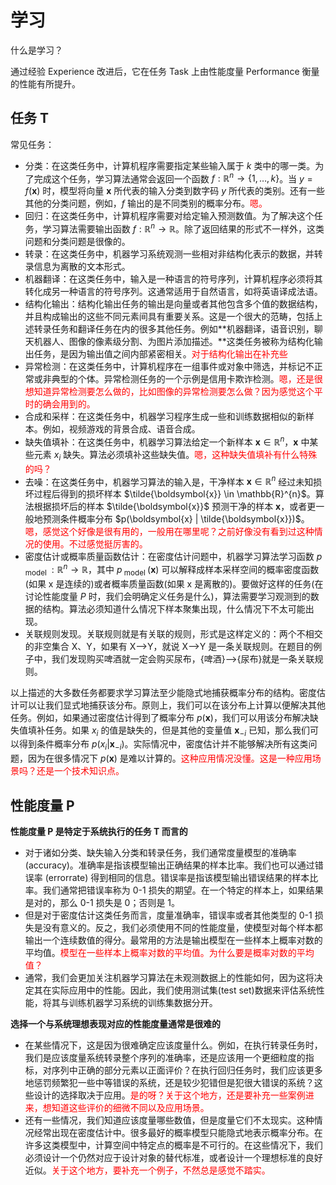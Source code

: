 
# 学习


什么是学习？

通过经验 Experience 改进后，它在任务 Task 上由性能度量 Performance 衡量的性能有所提升。

## 任务 T

常见任务：


- 分类：在这类任务中，计算机程序需要指定某些输入属于 $k$ 类中的哪一类。为了完成这个任务，学习算法通常会返回一个函数 $f : \mathbb{R}^{n} \rightarrow\{1, \ldots, k\}$。当 $y=f(\boldsymbol{x})$ 时，模型将向量 $\boldsymbol{x}$ 所代表的输入分类到数字码 $y$ 所代表的类别。还有一些其他的分类问题，例如，$f$ 输出的是不同类别的概率分布。<span style="color:red;">嗯。</span>
- 回归：在这类任务中，计算机程序需要对给定输入预测数值。为了解决这个任务，学习算法需要输出函数 $f : \mathbb{R}^{n} \rightarrow \mathbb{R}$。除了返回结果的形式不一样外，这类问题和分类问题是很像的。
- 转录：在这类任务中，机器学习系统观测一些相对非结构化表示的数据，并转录信息为离散的文本形式。
- 机器翻译：在这类任务中，输入是一种语言的符号序列，计算机程序必须将其转化成另一种语言的符号序列。这通常适用于自然语言，如将英语译成法语。
- 结构化输出：结构化输出任务的输出是向量或者其他包含多个值的数据结构，并且构成输出的这些不同元素间具有重要关系。这是一个很大的范畴，包括上述转录任务和翻译任务在内的很多其他任务。例如**机器翻译，语音识别，聊天机器人、图像的像素级分割、为图片添加描述。**这类任务被称为结构化输出任务，是因为输出值之间内部紧密相关。<span style="color:red;">对于结构化输出在补充些</span>
- 异常检测：在这类任务中，计算机程序在一组事件或对象中筛选，并标记不正常或非典型的个体。异常检测任务的一个示例是信用卡欺诈检测。<span style="color:red;">嗯，还是很想知道异常检测要怎么做的，比如图像的异常检测要怎么做？因为感觉这个平时的确会用到的。</span>
- 合成和采样：在这类任务中，机器学习程序生成一些和训练数据相似的新样本。例如，视频游戏的背景合成、语音合成。
- 缺失值填补：在这类任务中，机器学习算法给定一个新样本 $\boldsymbol{x} \in \mathbb{R}^{n}$，$\boldsymbol{x}$ 中某些元素 $x_{i}$ 缺失。算法必须填补这些缺失值。<span style="color:red;">嗯，这种缺失值填补有什么特殊的吗？</span>
- 去噪：在这类任务中，机器学习算法的输入是，干净样本 $\boldsymbol{x} \in \mathbb{R}^{n}$ 经过未知损坏过程后得到的损坏样本 $\tilde{\boldsymbol{x}} \in \mathbb{R}^{n}$。算法根据损坏后的样本 $\tilde{\boldsymbol{x}}$ 预测干净的样本 $\boldsymbol{x}$，或者更一般地预测条件概率分布 $p(\boldsymbol{x} | \tilde{\boldsymbol{x}})$。<span style="color:red;">嗯，感觉这个好像是很有用的，一般用在哪里呢？之前好像没有看到过这种情况的使用。不过感觉挺厉害的。</span>
- 密度估计或概率质量函数估计：在密度估计问题中，机器学习算法学习函数  $p_{\text { model }} : \mathbb{R}^{n} \rightarrow \mathbb{R}$，其中 $p_{\text { model }}(\boldsymbol{x})$ 可以解释成样本采样空间的概率密度函数(如果 $\mathrm{x}$ 是连续的)或者概率质量函数(如果 $\mathrm{x}$ 是离散的)。要做好这样的任务(在讨论性能度量 $P$ 时，我们会明确定义任务是什么)，算法需要学习观测到的数据的结构。算法必须知道什么情况下样本聚集出现，什么情况下不太可能出现。
- 关联规则发现。关联规则就是有关联的规则，形式是这样定义的：两个不相交的非空集合 X、Y，如果有 X-->Y，就说 X-->Y 是一条关联规则。在题目的例子中，我们发现购买啤酒就一定会购买尿布，{啤酒}-->{尿布}就是一条关联规则。


以上描述的大多数任务都要求学习算法至少能隐式地捕获概率分布的结构。密度估计可以让我们显式地捕获该分布。原则上，我们可以在该分布上计算以便解决其他任务。例如，如果通过密度估计得到了概率分布 $p(\boldsymbol{x})$，我们可以用该分布解决缺失值填补任务。如果 ${x}_{i}$ 的值是缺失的，但是其他的变量值 $\boldsymbol{x}_{-{i}}$ 已知，那么我们可以得到条件概率分布 $p\left(x_{i} | \boldsymbol{x}_{-i}\right)$。实际情况中，密度估计并不能够解决所有这类问题，因为在很多情况下 $p(\boldsymbol{x})$ 是难以计算的。<span style="color:red;">这种应用情况没懂。这是一种应用场景吗？还是一个技术知识点。</span>

## 性能度量 P

**性能度量 P 是特定于系统执行的任务 T 而言的**

- 对于诸如分类、缺失输入分类和转录任务，我们通常度量模型的准确率 (accuracy)。准确率是指该模型输出正确结果的样本比率。我们也可以通过错误率 (errorrate) 得到相同的信息。错误率是指该模型输出错误结果的样本比率。我们通常把错误率称为 0-1 损失的期望。在一个特定的样本上，如果结果是对的，那么 0-1 损失是 0；否则是 1。
- 但是对于密度估计这类任务而言，度量准确率，错误率或者其他类型的 0-1 损失是没有意义的。反之，我们必须使用不同的性能度量，使模型对每个样本都输出一个连续数值的得分。最常用的方法是输出模型在一些样本上概率对数的平均值。<span style="color:red;">模型在一些样本上概率对数的平均值。为什么要是概率对数的平均值？</span>
- 通常，我们会更加关注机器学习算法在未观测数据上的性能如何，因为这将决定其在实际应用中的性能。因此，我们使用测试集(test set)数据来评估系统性能，将其与训练机器学习系统的训练集数据分开。


**选择一个与系统理想表现对应的性能度量通常是很难的**

- 在某些情况下，这是因为很难确定应该度量什么。例如，在执行转录任务时，我们是应该度量系统转录整个序列的准确率，还是应该用一个更细粒度的指标，对序列中正确的部分元素以正面评价？在执行回归任务时，我们应该更多地惩罚频繁犯一些中等错误的系统，还是较少犯错但是犯很大错误的系统？这些设计的选择取决于应用。<span style="color:red;">是的呀？关于这个地方，还是要补充一些案例进来，想知道这些评价的细微不同以及应用场景。</span>
- 还有一些情况，我们知道应该度量哪些数值，但是度量它们不太现实。这种情况经常出现在密度估计中。很多最好的概率模型只能隐式地表示概率分布。在许多这类模型中，计算空间中特定点的概率是不可行的。在这些情况下，我们必须设计一个仍然对应于设计对象的替代标准，或者设计一个理想标准的良好近似。<span style="color:red;">关于这个地方，要补充一个例子，不然总是感觉不踏实。</span>